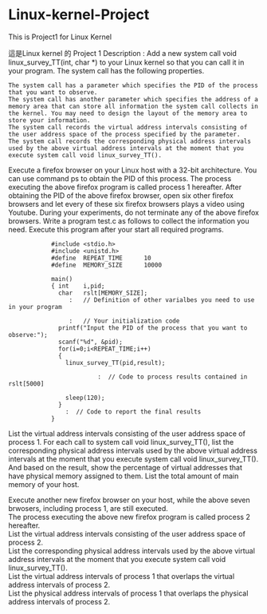 # Linux-kernel-Project
This is Project1 for Linux Kernel

這是Linux kernel 的 Project 1
Description :
Add a new system call void linux_survey_TT(int, char *) to your Linux kernel so that you can call it in your program. The system call has the following properties.

    The system call has a parameter which specifies the PID of the process that you want to observe.
    The system call has another parameter which specifies the address of a memory area that can store all information the system call collects in the kernel. You may need to design the layout of the memory area to store your information.
    The system call records the virtual address intervals consisting of the user address space of the process specified by the parameter.
    The system call records the corresponding physical address intervals used by the above virtual address intervals at the moment that you execute system call void linux_survey_TT(). 

Execute a firefox browser on your Linux host with a 32-bit architecture. You can use command ps to obtain the PID of this process.
The process executing the above firefox program is called process 1 hereafter.
After obtaining the PID of the above firefox browser, open six other firefox browsers and let every of these six firefox browsers plays a video using Youtube.
During your experiments, do not terminate any of the above firefox browsers.
Write a program test.c as follows to collect the information you need. Execute this program after your start all required programs.


                #include <stdio.h>
                #include <unistd.h>
                #define  REPEAT_TIME      10
                #define  MEMORY_SIZE      10000 

                main()
                { int    i,pid; 
                  char   rslt[MEMORY_SIZE];
                     :   // Definition of other varialbes you need to use in your program
       
                     :   // Your initialization code
                  printf("Input the PID of the process that you want to observe:");
                  scanf("%d", &pid);
                  for(i=0;i<REPEAT_TIME;i++)
                  {
                    linux_survey_TT(pid,result);

                             :  // Code to process results contained in rslt[5000] 

                    sleep(120);
                  }
                    :  // Code to report the final results
                }                 
               

List the virtual address intervals consisting of the user address space of process 1.
For each call to system call void linux_survey_TT(), list the corresponding physical address intervals used by the above virtual address intervals at the moment that you execute system call void linux_survey_TT(). And based on the result, show the percentage of virtual addresses that have physical memory assigned to them.
List the total amount of main memory of your host. 


Execute another new firefox browser on your host, while the above seven brwosers, including process 1, are still executed.  
The process executing the above new firefox program is called process 2 hereafter.  
List the virtual address intervals consisting of the user address space of process 2.  
List the corresponding physical address intervals used by the above virtual address intervals at the moment that you execute system call void linux_survey_TT().  
List the virtual address intervals of process 1 that overlaps the virtual address intervals of process 2.  
List the physical address intervals of process 1 that overlaps the physical address intervals of process 2.   
